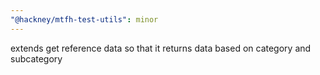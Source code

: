 ```yaml
---
"@hackney/mtfh-test-utils": minor
---
```


extends get reference data so that it returns data based on category and subcategory
